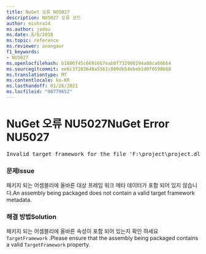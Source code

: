 ```yaml
---
title: NuGet 오류 NU5027
description: NU5027 오류 코드
author: mishra14
ms.author: jodou
ms.date: 8/8/2018
ms.topic: reference
ms.reviewer: anangaur
f1_keywords:
- NU5027
ms.openlocfilehash: b1886f45c6691667eab0f732900194a80ca66bb4
ms.sourcegitcommit: ee6c3f203648a5561c809db54ebeb1d0f0598b68
ms.translationtype: MT
ms.contentlocale: ko-KR
ms.lasthandoff: 01/26/2021
ms.locfileid: "98779652"
---
```

# <a name="nuget-error-nu5027"></a><span data-ttu-id="5c95e-103">NuGet 오류 NU5027</span><span class="sxs-lookup"><span data-stu-id="5c95e-103">NuGet Error NU5027</span></span>
<pre>Invalid target framework for the file 'F:\project\project.dll'.</pre>

### <a name="issue"></a><span data-ttu-id="5c95e-104">문제</span><span class="sxs-lookup"><span data-stu-id="5c95e-104">Issue</span></span>

<span data-ttu-id="5c95e-105">패키지 되는 어셈블리에 올바른 대상 프레임 워크 메타 데이터가 포함 되어 있지 않습니다.</span><span class="sxs-lookup"><span data-stu-id="5c95e-105">An assembly being packaged does not contain a valid target framework metadata.</span></span>


### <a name="solution"></a><span data-ttu-id="5c95e-106">해결 방법</span><span class="sxs-lookup"><span data-stu-id="5c95e-106">Solution</span></span>

<span data-ttu-id="5c95e-107">패키지 되는 어셈블리에 올바른 속성이 포함 되어 있는지 확인 하세요 `TargetFramework` .</span><span class="sxs-lookup"><span data-stu-id="5c95e-107">Please ensure that the assembly being packaged contains a valid `TargetFramework` property.</span></span>

